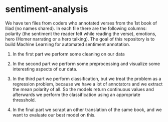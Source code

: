 # sentiment-analysis

We have ten files from coders who annotated verses from the 1st book of Iliad (no names shared). In each file there are the following columns: polarity (the sentiment the reader felt while reading the verse), emotions, hero (Homer narrating or 
a hero talking). The goal of this repository is to build Machine Learning for automated sentiment annotation. 

1. In the first part we perform some cleaning on our data

2. In the second part we perform some preprocessing and visualize some interesting aspects of our data.

3. In the third part we perform classification, but we treat the problem as a regression problem, because we have a lot of annotators and we extract the mean polarity of all. So the models return continuous values and afterwards we perform the classification using an appropriate thresshold.

4. In the final part we scrapt an other translation of the same book, and we want to evaluate our best model on this.


